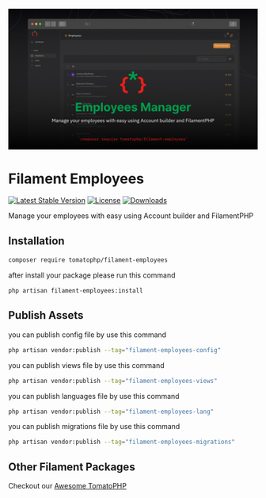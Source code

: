 ![Screenshot](https://raw.githubusercontent.com/tomatophp/filament-employees/master/arts/3x1io-tomato-employees.jpg)

# Filament Employees

[![Latest Stable Version](https://poser.pugx.org/tomatophp/filament-employees/version.svg)](https://packagist.org/packages/tomatophp/filament-employees)
[![License](https://poser.pugx.org/tomatophp/filament-employees/license.svg)](https://packagist.org/packages/tomatophp/filament-employees)
[![Downloads](https://poser.pugx.org/tomatophp/filament-employees/d/total.svg)](https://packagist.org/packages/tomatophp/filament-employees)

Manage your employees with easy using Account builder and FilamentPHP

## Installation

```bash
composer require tomatophp/filament-employees
```
after install your package please run this command

```bash
php artisan filament-employees:install
```

## Publish Assets

you can publish config file by use this command

```bash
php artisan vendor:publish --tag="filament-employees-config"
```

you can publish views file by use this command

```bash
php artisan vendor:publish --tag="filament-employees-views"
```

you can publish languages file by use this command

```bash
php artisan vendor:publish --tag="filament-employees-lang"
```

you can publish migrations file by use this command

```bash
php artisan vendor:publish --tag="filament-employees-migrations"
```

## Other Filament Packages

Checkout our [Awesome TomatoPHP](https://github.com/tomatophp/awesome)
